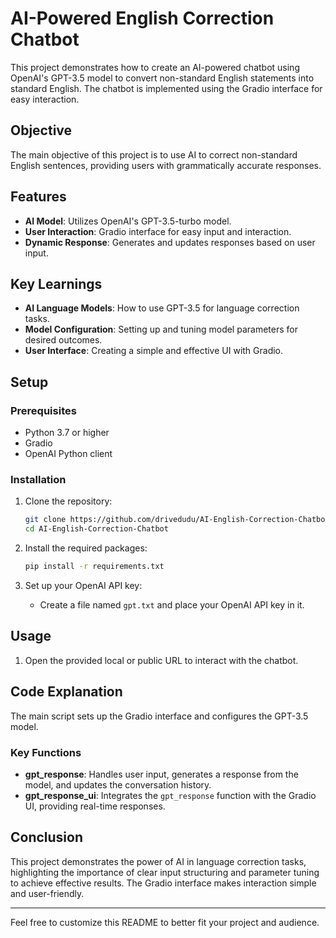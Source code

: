 # AI-Powered English Correction Chatbot

This project demonstrates how to create an AI-powered chatbot using OpenAI's GPT-3.5 model to convert non-standard English statements into standard English. The chatbot is implemented using the Gradio interface for easy interaction.

## Objective

The main objective of this project is to use AI to correct non-standard English sentences, providing users with grammatically accurate responses.

## Features

- **AI Model**: Utilizes OpenAI's GPT-3.5-turbo model.
- **User Interaction**: Gradio interface for easy input and interaction.
- **Dynamic Response**: Generates and updates responses based on user input.

## Key Learnings

- **AI Language Models**: How to use GPT-3.5 for language correction tasks.
- **Model Configuration**: Setting up and tuning model parameters for desired outcomes.
- **User Interface**: Creating a simple and effective UI with Gradio.

## Setup

### Prerequisites

- Python 3.7 or higher
- Gradio
- OpenAI Python client

### Installation

1. Clone the repository:
    ```sh
    git clone https://github.com/drivedudu/AI-English-Correction-Chatbot.git
    cd AI-English-Correction-Chatbot
    ```

2. Install the required packages:
    ```sh
    pip install -r requirements.txt
    ```

3. Set up your OpenAI API key:
    - Create a file named `gpt.txt` and place your OpenAI API key in it.

## Usage

1. Open the provided local or public URL to interact with the chatbot.

## Code Explanation

The main script sets up the Gradio interface and configures the GPT-3.5 model.

### Key Functions

- **gpt_response**: Handles user input, generates a response from the model, and updates the conversation history.
- **gpt_response_ui**: Integrates the `gpt_response` function with the Gradio UI, providing real-time responses.


## Conclusion

This project demonstrates the power of AI in language correction tasks, highlighting the importance of clear input structuring and parameter tuning to achieve effective results. The Gradio interface makes interaction simple and user-friendly.

---

Feel free to customize this README to better fit your project and audience.
